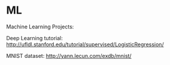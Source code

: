 # ML
Machine Learning Projects:

Deep Learning tutorial:
http://ufldl.stanford.edu/tutorial/supervised/LogisticRegression/ 

MNIST dataset:
http://yann.lecun.com/exdb/mnist/ 


